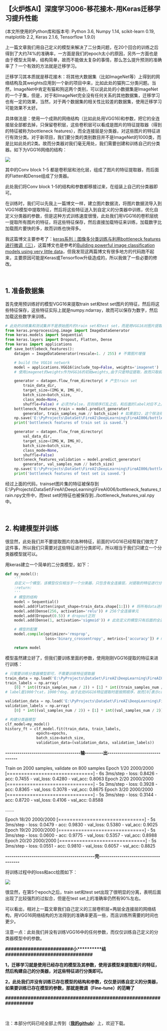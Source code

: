 【火炉炼AI】深度学习006-移花接木-用Keras迁移学习提升性能
-

(本文所使用的Python库和版本号: Python 3.6, Numpy 1.14, scikit-learn 0.19, matplotlib 2.2, Keras 2.1.6, Tensorflow 1.9.0)

上一篇文章我们用自己定义的模型来解决了二分类问题，在20个回合的训练之后得到了大约74%的准确率，一方面是我们的epoch太小的原因，另外一方面也是由于模型太简单，结构简单，故而不能做太复杂的事情，那么怎么提升预测的准确率了？一个有效的方法就是迁移学习。

迁移学习其本质就是移花接木：将其他大数据集（比如ImageNet等）上得到的网络结构及其weights应用到一个新的项目中来，比如此处的猫狗二分类问题。当然，ImageNet中肯定有猫和狗这两个类别，可以说此处的小数据集是ImageNet的一个子集，但是，对于和ImageNet完全没有任何关系的其他数据集，迁移学习也有一定的效果，当然，对于两个数据集的相关性比较差的数据集，使用迁移学习可能效果不太好。

具体做法是：使用一个成熟的网络结构（比如此处用VGG16)和参数，把它的全连接层全部都去掉，只保留卷积层，这些卷积层可以看成是图片的特征提取器（得到的特征被称为bottleneck features），而全连接层是分类器，对这些图片的特征进行有效分类。对于新项目，我们要分类的类别数目并不是ImageNet的1000类，而是比如此处的2类。故而分类器对我们毫无用处，我们需要创建和训练自己的分类器。如下为VGG16网络的结构：

![](https://i.imgur.com/MNeFpuo.png)

其中的Conv block 1-5 都是卷积层和池化层，组成了图片的特征提取器，而后面的Flatten和Dense组成了分类器。

此处我们将Conv block 1-5的结构和参数都移接过来，在组装上自己的分类器即可。

在训练时，我们可以先我上一篇博文一样，建立图片数据流，将图片数据流导入到VGG16模型中提取特征，然后将这些特征送入到自定义的分类器中训练，优化自定义分类器的参数，但是这种方式训练速度很慢，此处我们用VGG16的卷积层统一提取所有图片的特征，将这些特征保存，然后直接加载特征来训练，加载数字比加载图片要快的多，故而训练也快得多。

我这篇博文主要参考了：[keras系列︱图像多分类训练与利用bottleneck features进行微调（三）](https://blog.csdn.net/sinat_26917383/article/details/72861152)，这篇博文也是参考的[Building powerful image classification models using very little data](https://blog.keras.io/building-powerful-image-classification-models-using-very-little-data.html)，但我发现这两篇博文有很多地方的代码跑不起来，主要原因可能是Keras或Tensorflow升级造成的，所以我做了一些必要的修改。

<br/>

## 1. 准备数据集

首先使用预训练好的模型VGG16来提取train set和test set图片的特征，然后将这些特征保存，这些特征实际上就是numpy.ndarray，故而可以保存为数字，然后加载这些数字来训练。

```py
# 此处的训练集和测试集并不是原始图片的train set和test set，而是用VGG16对图片提取的特征，这些特征组成新的train set和test set
from keras.preprocessing.image import ImageDataGenerator
from keras.models import Sequential
from keras.layers import Dropout, Flatten, Dense
from keras import applications
def save_bottlebeck_features():
    datagen = ImageDataGenerator(rescale=1. / 255) # 不需图片增强

    # build the VGG16 network
    model = applications.VGG16(include_top=False, weights='imagenet') 
    # 使用imagenet的weights作为VGG16的初始weights,由于只是特征提取，故而只取前面的卷积层而不需要DenseLayer，故而include_top=False

    generator = datagen.flow_from_directory( # 产生train set
        train_data_dir,
        target_size=(IMG_W, IMG_H),
        batch_size=batch_size,
        class_mode=None, 
        shuffle=False) # 必须为False，否则顺序打乱之后，和后面的label对应不上。
    bottleneck_features_train = model.predict_generator(
        generator, train_samples_num // batch_size) # 如果是32，这个除法得到的是62，抛弃了小数，故而得到1984个sample
    np.save('E:\PyProjects\DataSet\FireAI\DeepLearning\FireAI006/bottleneck_features_train.npy', bottleneck_features_train)
    print('bottleneck features of train set is saved.')

    generator = datagen.flow_from_directory(
        val_data_dir,
        target_size=(IMG_W, IMG_H),
        batch_size=batch_size,
        class_mode=None,
        shuffle=False)
    bottleneck_features_validation = model.predict_generator(
        generator, val_samples_num // batch_size)
    np.save('E:\PyProjects\DataSet\FireAI\DeepLearning\FireAI006/bottleneck_features_val.npy',bottleneck_features_validation)
    print('bottleneck features of test set is saved.')
```

经过上面的代码，trainset图片集的特征被保存到E:\PyProjects\DataSet\FireAI\DeepLearning\FireAI006/bottleneck_features_train.npy文件中，而test set的特征也被保存到../bottleneck_features_val.npy中。

<br/>

## 2. 构建模型并训练

很显然，此处我们并不要提取图片的各种特征，前面的VGG16已经帮我们做完了这件事，所以我们只需要对这些特征进行分类即可，所以相当于我们只建立一个分类器模型就可以。

用keras建立一个简单的二分类模型，如下：

```py
def my_model():
    '''
    自定义一个模型，该模型仅仅相当于一个分类器，只包含有全连接层，对提取的特征进行分类即可
    :return:
    '''
    # 模型的结构
    model = Sequential()
    model.add(Flatten(input_shape=train_data.shape[1:])) # 将所有data进行flatten
    model.add(Dense(256, activation='relu')) # 256个全连接单元
    model.add(Dropout(0.5)) # dropout正则
    model.add(Dense(1, activation='sigmoid')) # 此处定义的模型只有后面的全连接层，由于是本项目特殊的，故而需要自定义

    # 模型的配置
    model.compile(optimizer='rmsprop',
                  loss='binary_crossentropy', metrics=['accuracy']) # model的optimizer等

    return model
```

模型虽然建立好了，但我们要训练里面的参数，使用刚刚VGG16提取的特征来进行训练：

```py
# 只需要训练分类器模型即可，不需要训练特征提取器
train_data = np.load('E:\PyProjects\DataSet\FireAI\DeepLearning\FireAI006/bottleneck_features_train.npy') # 加载训练图片集的所有图片的VGG16-notop特征
train_labels = np.array(
    [0] * int((train_samples_num / 2)) + [1] * int((train_samples_num / 2)))
# label是1000个cat，1000个dog，由于此处VGG16特征提取时是按照顺序，故而[0]表示cat，1表示dog

validation_data = np.load('E:\PyProjects\DataSet\FireAI\DeepLearning\FireAI006/bottleneck_features_val.npy')
validation_labels = np.array(
    [0] * int((val_samples_num / 2)) + [1] * int((val_samples_num / 2)))

# 构建分类器模型
clf_model=my_model()
history_ft = clf_model.fit(train_data, train_labels,
              epochs=epochs,
              batch_size=batch_size,
              validation_data=(validation_data, validation_labels))
```

**-------------------------------------输---------出--------------------------------**

Train on 2000 samples, validate on 800 samples
Epoch 1/20
2000/2000 [==============================] - 6s 3ms/step - loss: 0.8426 - acc: 0.7455 - val_loss: 0.4280 - val_acc: 0.8063
Epoch 2/20
2000/2000 [==============================] - 5s 3ms/step - loss: 0.3928 - acc: 0.8365 - val_loss: 0.3078 - val_acc: 0.8675
Epoch 3/20
2000/2000 [==============================] - 5s 3ms/step - loss: 0.3144 - acc: 0.8720 - val_loss: 0.4106 - val_acc: 0.8588

.......

Epoch 18/20
2000/2000 [==============================] - 5s 3ms/step - loss: 0.0479 - acc: 0.9830 - val_loss: 0.5380 - val_acc: 0.9025
Epoch 19/20
2000/2000 [==============================] - 5s 3ms/step - loss: 0.0600 - acc: 0.9775 - val_loss: 0.5357 - val_acc: 0.8988
Epoch 20/20
2000/2000 [==============================] - 5s 3ms/step - loss: 0.0551 - acc: 0.9810 - val_loss: 0.6057 - val_acc: 0.8825

**--------------------------------------------完-------------------------------------**

将训练过程中的loss和acc绘图如下：

![](https://i.imgur.com/Uwr9s63.png)

很显然，在第5个epoch之后，train set和test set出现了很明显的分离，表明后面出现了比较强烈的过拟合，但是在test set上的准确率仍然有90%左右。

可以看出，相对上一篇文章我们自己定义的三层卷积层+两层全连接层的网络结构，用VGG16网络结构的方法得到的准确率更高一些，而且训练所需要的时间也更少。

注意一点：此处我们并没有训练VGG16中的任何参数，而仅仅训练自己定义的分类器模型中的参数。


**\#\#\#\#\#\#\#\#\#\#\#\#\#\#\#\#\#\#\#\#\#\#\#\#小\*\*\*\*\*\*\*\*\*\*结\#\#\#\#\#\#\#\#\#\#\#\#\#\#\#\#\#\#\#\#\#\#\#\#\#\#\#\#\#\#\#**

**1，迁移学习就是使用已经存在的模型及其参数，使用该模型来提取图片的特征，然后构建自己的分类器，对这些特征进行分类即可。**

**2，此处我们并没有训练已存在模型的结构和参数，仅仅是训练自定义的分类器，如果要训练已存在模型的参数，那就是微调（Fine-tune）的范畴了**

**\#\#\#\#\#\#\#\#\#\#\#\#\#\#\#\#\#\#\#\#\#\#\#\#\#\#\#\#\#\#\#\#\#\#\#\#\#\#\#\#\#\#\#\#\#\#\#\#\#\#\#\#\#\#\#\#\#\#\#\#\#\#\#\#\#**

<br/>

注：本部分代码已经全部上传到（[**我的github**](https://github.com/RayDean/DeepLearning)）上，欢迎下载。
